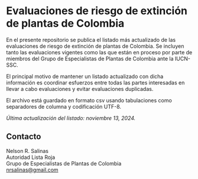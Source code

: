 # Evaluaciones de riesgo de extinción de plantas de Colombia

En el presente repositorio se publica el listado más actualizado de las evaluaciones
de riesgo de extinción de plantas de Colombia. Se incluyen tanto las evaluaciones
vigentes como las que están en proceso por parte de miembros del Grupo de 
Especialistas de Plantas de Colombia ante la IUCN-SSC.

El principal motivo de mantener un listado actualizado con dicha información es 
coordinar esfuerzos entre todas las partes interesadas en llevar a cabo evaluaciones
y evitar evaluaciones duplicadas.

El archivo está guardado en formato csv usando tabulaciones como separadores de 
columna y codificación UTF-8.

_Última actualización del listado: noviembre 13, 2024._

## Contacto

Nelson R. Salinas  
Autoridad Lista Roja  
Grupo de Especialistas de Plantas de Colombia  
nrsalinas@gmail.com  

